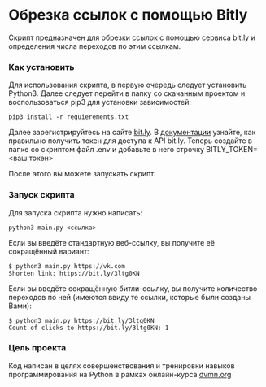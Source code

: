 # Обрезка ссылок с помощью Bitly

Скрипт предназначен для обрезки ссылок с помощью сервиса bit.ly и определения числа переходов по этим ссылкам.

### Как установить
Для использования скрипта, в первую очередь следует установить Python3. 
Далее следует перейти в папку со скачанным проектом и воспользоваться pip3 для установки зависимостей:
```
pip3 install -r requierements.txt
```
Далее зарегистрируйтесь на сайте [bit.ly](https://bit.ly).
В [документации](https://dev.bitly.com/) узнайте, как правильно получить токен для доступа к API bit.ly.
Теперь создайте в папке со скриптом файл .env и добавьте в него строчку
BITLY_TOKEN=<ваш токен>

После этого вы можете запускать скрипт.

### Запуск скрипта
Для запуска скрипта нужно написать:
```
python3 main.py <ссылка>
```

Если вы введёте стандартную веб-ссылку, вы получите её сокращённый вариант:
```
$ python3 main.py https://vk.com
Shorten link: https://bit.ly/3ltg0KN
```

Если вы введёте сокращённую битли-ссылку, вы получите количество переходов по ней (имеются ввиду те ссылки, которые были созданы Вами):

```
$ python3 main.py https://bit.ly/3ltg0KN
Count of clicks to https://bit.ly/3ltg0KN: 1
```

### Цель проекта
Код написан в целях совершенствования и тренировки навыков программирования на Python в рамках онлайн-курса [dvmn.org](https://dvmn.org/)
  
